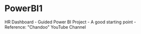 # PowerBI1
HR Dashboard - Guided Power BI Project - A good starting point - Reference: "Chandoo" YouTube Channel
